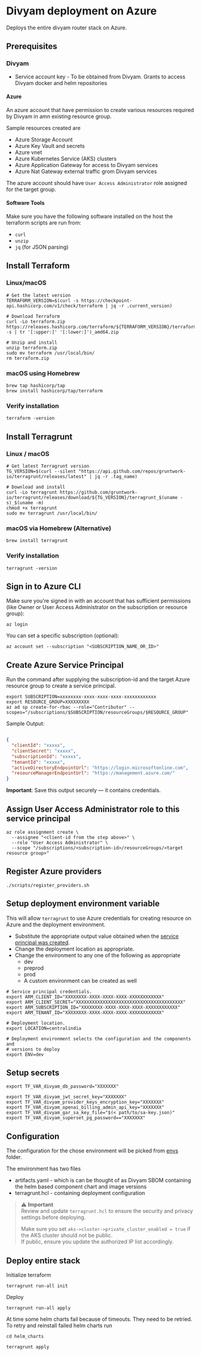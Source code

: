 # Divyam deployment on Azure

Deploys the entire divyam router stack on Azure.

## Prerequisites

### Divyam
 - Service account key - To be obtained from Divyam. Grants to access Divyam docker and helm repositories

#### Azure
An azure account that have permission to create various resources required by
Divyam in amn existing resource group.

Sample resources created are

- Azure Storage Account
- Azure Key Vault and secrets
- Azure vnet
- Azure Kubernetes Service (AKS) clusters
- Azure Application Gateway for access to Divyam services
- Azure Nat Gateway external traffic grom Divyam services

The azure account should have `User Access Administrator` role assigned for the
target group.

#### Software Tools
Make sure you have the following software installed on the host the terraform
scripts are run from:

- `curl`
- `unzip`
- `jq` (for JSON parsing)

## Install Terraform

### Linux/macOS

```shell
# Get the latest version
TERRAFORM_VERSION=$(curl -s https://checkpoint-api.hashicorp.com/v1/check/terraform | jq -r .current_version)

# Download Terraform
curl -Lo terraform.zip https://releases.hashicorp.com/terraform/${TERRAFORM_VERSION}/terraform_${TERRAFORM_VERSION}_$(uname -s | tr '[:upper:]' '[:lower:]')_amd64.zip

# Unzip and install
unzip terraform.zip
sudo mv terraform /usr/local/bin/
rm terraform.zip
```

### macOS using Homebrew

```shell
brew tap hashicorp/tap
brew install hashicorp/tap/terraform
```

### Verify installation

```shell
terraform -version
```

## Install Terragrunt

### Linux / macOS

```shell
# Get latest Terragrunt version
TG_VERSION=$(curl --silent "https://api.github.com/repos/gruntwork-io/terragrunt/releases/latest" | jq -r .tag_name)

# Download and install
curl -Lo terragrunt https://github.com/gruntwork-io/terragrunt/releases/download/${TG_VERSION}/terragrunt_$(uname -s)_$(uname -m)
chmod +x terragrunt
sudo mv terragrunt /usr/local/bin/
```

### macOS via Homebrew (Alternative)

```shell
brew install terragrunt
```

### Verify installation

```shell
terragrunt -version
```

## Sign in to Azure CLI

Make sure you're signed in with an account that has sufficient permissions (like
Owner or User Access Administrator on the subscription or resource group):

```shell
az login
```

You can set a specific subscription (optional):

```shell
az account set --subscription "<SUBSCRIPTION_NAME_OR_ID>"
```

## Create Azure Service Principal

Run the command after supplying the subscription-id and the target Azure
resource group to create a service principal.

```shell
export SUBSCRIPTION=xxxxxxxx-xxxx-xxxx-xxxx-xxxxxxxxxxxx
export RESOURCE_GROUP=XXXXXXXXX
az ad sp create-for-rbac --role="Contributor" --scopes="/subscriptions/$SUBSCRIPTION/resourceGroups/$RESOURCE_GROUP"
```

Sample Output:

```json

{
  "clientId": "xxxxx",
  "clientSecret": "xxxxx",
  "subscriptionId": "xxxxx",
  "tenantId": "xxxxx",
  "activeDirectoryEndpointUrl": "https://login.microsoftonline.com",
  "resourceManagerEndpointUrl": "https://management.azure.com/"
}
```

**Important**: Save this output securely — it contains credentials.

## Assign User Access Administrator role to this service principal

```shell
az role assignment create \   
  --assignee "<client-id from the step above>" \
  --role "User Access Administrator" \
  --scope "/subscriptions/<subscription-id>/resourceGroups/<target resource group>"
```

## Register Azure providers

```shell
./scripts/register_providers.sh
```

## Setup deployment environment variable

This will allow `terragrunt` to use Azure credentials for creating resource on
Azure and the deployment environment.

- Substitute the appropriate output value obtained when
  the [service principal was created](#create-azure-service-principal).
- Change the deployment location as appropriate.
- Change the environment to any one of the following as appropriate
    - dev
    - preprod
    - prod
    - A custom environment can be created as well

```shell
# Service principal credentials.
export ARM_CLIENT_ID="XXXXXXXX-XXXX-XXXX-XXXX-XXXXXXXXXXXX"
export ARM_CLIENT_SECRET="XXXXXXXXXXXXXXXXXXXXXXXXXXXXXXXXXXXXXXXX"
export ARM_SUBSCRIPTION_ID="XXXXXXXX-XXXX-XXXX-XXXX-XXXXXXXXXXXX"
export ARM_TENANT_ID="XXXXXXXX-XXXX-XXXX-XXXX-XXXXXXXXXXXX"

# Deployment location.
export LOCATION=centralindia

# Deployment environment selects the configuration and the components and 
# versions to deploy
export ENV=dev 
```

## Setup secrets

```shell
export TF_VAR_divyam_db_password="XXXXXXX"

export TF_VAR_divyam_jwt_secret_key="XXXXXXX"
export TF_VAR_divyam_provider_keys_encryption_key="XXXXXXX"
export TF_VAR_divyam_openai_billing_admin_api_key="XXXXXXX"
export TF_VAR_divyam_gar_sa_key_file="$(< path/to/sa-key.json)"
export TF_VAR_divyam_superset_pg_password=="XXXXXXX"
```

## Configuration
The configuration for the chose environment will be picked from [envs](envs) 
folder.

The environment has two files
 - artifacts.yaml - which is can be thought of as Divyam SBOM containing the 
   helm based component chart and image versions
 - terragrunt.hcl - containing deployment configuration

> ⚠️ **Important**  
> Review and update `terragrunt.hcl` to ensure the security and privacy settings before deploying.
>
> Make sure you set `aks->cluster->private_cluster_enabled = true` if the AKS cluster should not be public.  
> If public, ensure you update the authorized IP list accordingly.


## Deploy entire stack

Initialize terraform
```shell
terragrunt run-all init
```
Deploy

```shell
terragrunt run-all apply
```

At time some helm charts fail because of timeouts. They need to be 
retried. To retry and reinstall failed helm charts run

```shell
cd helm_charts

terragrunt apply
```

